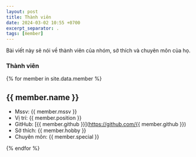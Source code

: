 ```yaml
---
layout: post
title: Thành viên
date: 2024-03-02 10:55 +0700
excerpt_separator: .
tags: [member]
---
```


Bài viết này sẽ nói về thành viên của nhóm, sở thích và chuyên môn của họ.

### Thành viên

{% for member in site.data.member %}

## {{ member.name }}

- Mssv: {{ member.mssv }}
- Vị trí: {{ member.position }}
- GitHub: [{{ member.github }}](https://github.com/{{ member.github }})
- Sở thích: {{ member.hobby }}
- Chuyên môn: {{ member.special }}

{% endfor %}
